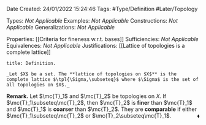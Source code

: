<div class="topSpace"></div>

Date Created: 24/01/2022 15:24:46
Tags: #Type/Definition #Later/Topology

Types: _Not Applicable_
Examples: _Not Applicable_ 
Constructions: _Not Applicable_
Generalizations: _Not Applicable_

Properties: [[Criteria for fineness w.r.t. bases]]
Sufficiencies: _Not Applicable_
Equivalences: _Not Applicable_
Justifications: [[Lattice of topologies is a complete lattice]]

``` ad-Definition
title: Definition.

_Let $X$ be a set. The **lattice of topologies on $X$** is the complete lattice $\tpl{\Sigma,\subseteq}$ where $\Sigma$ is the set of all topologies on $X$._

```

**Remark.** Let $\mc{T}_1$ and $\mc{T}_2$ be topologies on $X$. If $\mc{T}_1\subseteq\mc{T}_2$, then $\mc{T}_2$ is **finer** than $\mc{T}_1$ and $\mc{T}_1$ is **coarser** than $\mc{T}_2$. They are **comparable** if either $\mc{T}_1\subseteq\mc{T}_2$ or $\mc{T}_2\subseteq\mc{T}_1$.<span style="float:right;">$\blacklozenge$</span>
